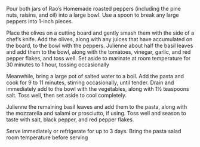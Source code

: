 Pour both jars of Rao’s Homemade roasted peppers (including the pine nuts, raisins, and oil) into a large bowl. Use a spoon to break any large peppers into 1-inch pieces.

Place the olives on a cutting board and gently smash them with the side of a chef’s knife. Add the olives, along with any juices that have accumulated on the board, to the bowl with the peppers. Julienne about half the basil leaves and add them to the bowl, along with the tomatoes, vinegar, garlic, and red pepper flakes, and toss well. Set aside to marinate at room temperature for 30 minutes to 1 hour, tossing occasionally

Meanwhile, bring a large pot of salted water to a boil. Add the pasta and cook for 9 to 11 minutes, stirring occasionally, until tender. Drain and immediately add to the bowl with the vegetables, along with 1½ teaspoons salt. Toss well, then set aside to cool completely.

Julienne the remaining basil leaves and add them to the pasta, along with the mozzarella and salami or prosciutto, if using. Toss well and season to taste with salt, black pepper, and red pepper flakes.

Serve immediately or refrigerate for up to 3 days. Bring the pasta salad room temperature before serving
